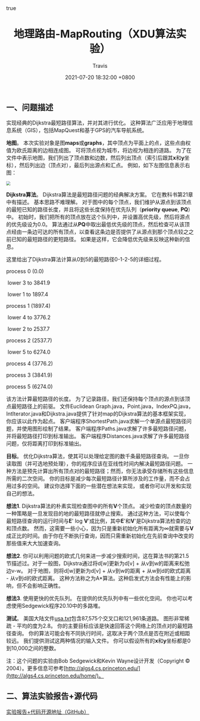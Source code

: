 ﻿---
title: 地理路由-MapRouting（XDU算法实验）
author: Travis <Hongxu Wei>
date: 2021-07-20 18:32:00 +0800
categories: [Algorithm, Coding]
tags: [Java, Course, 算法实验]
math: true
---



## 一、问题描述

实现经典的Dijkstra最短路径算法，并对其进行优化。 这种算法广泛应用于地理信息系统（GIS），包括MapQuest和基于GPS的汽车导航系统。

**地图**。 本次实验对象是图**maps**或**graphs**，其中顶点为平面上的点，这些点由权值为欧氏距离的边相连成图。 可将顶点视为城市，将边视为相连的道路。 为了在文件中表示地图，我们列出了顶点数和边数，然后列出顶点（索引后跟其**x**和**y**坐标），然后列出边（顶点对），最后列出源点和汇点。 例如，如下左图信息表示右图：

<img src="https://cdn.jsdelivr.net/gh/Travis1024/PicGo_image@main//20210718181605.png" style="zoom:67%;" />

**Dijkstra算法**。 Dijkstra算法是最短路径问题的经典解决方案。 它在教科书第21章中有描述。 基本思路不难理解。 对于图中的每个顶点，我们维护从源点到该顶点的最短已知的路径长度，并且将这些长度保持在优先队列（**priority queue**, **PQ**）中。 初始时，我们把所有的顶点放在这个队列中，并设置高优先级，然后将源点的优先级设为0.0。 算法通过从**PQ**中取出最低优先级的顶点，然后检查可从该顶点经由一条边可达的所有顶点，以查看这条边是否提供了从源点到那个顶点较之之前已知的最短路径的更短路径。 如果是这样，它会降低优先级来反映这种新的信息。

这里给出了Dijkstra算法计算从0到5的最短路径0-1-2-5的详细过程。

process 0 (0.0)

​      lower 3 to 3841.9

​      lower 1 to 1897.4

process 1 (1897.4)

​      lower 4 to 3776.2

​      lower 2 to 2537.7

process 2 (2537.7)

​      lower 5 to 6274.0

process 4 (3776.2)

process 3 (3841.9)

process 5 (6274.0)

该方法计算最短路径的长度。 为了记录路径，我们还保持每个顶点的源点到该顶点最短路径上的前驱。 文件Euclidean Graph.java，Point.java，IndexPQ.java，IntIterator.java和Dijkstra.java提供了针对map的Dijkstra算法的基本框架实现，你应该以此作为起点。 客户端程序ShortestPath.java求解一个单源点最短路径问题，并使用图形绘制了结果。 客户端程序Paths.java求解了许多最短路径问题，并将最短路径打印到标准输出。 客户端程序Distances.java求解了许多最短路径问题，仅将距离打印到标准输出。

**目标**。 优化Dijkstra算法，使其可以处理给定图的数千条最短路径查询。 一旦你读取图（并可选地预处理），你的程序应该在亚线性时间内解决最短路径问题。 一种方法是预先计算出所有顶点对的最短路径；然而，你无法承受存储所有这些信息所需的二次空间。 你的目标是减少每次最短路径计算所涉及的工作量，而不会占用过多的空间。 建议你选择下面的一些潜在想法来实现， 或者你可以开发和实现自己的想法。

**想法1**. Dijkstra算法的朴素实现检查图中的所有**V**个顶点。 减少检查的顶点数量的一种策略是一旦发现目的地的最短路径就停止搜索。 通过这种方法，可以使每个最短路径查询的运行时间与**E**' log **V**'成比例，其中**E**'和**V**'是Dijkstra算法检查的边和顶点数。 然而，这需要一些小心，因为只是重新初始化所有距离为∞就需要与**V**成正比的时间。由于你在不断执行查询，因而只需重新初始化在先前查询中改变的那些值来大大加速查询。

**想法2**. 你可以利用问题的欧式几何来进一步减少搜索时间，这在算法书的第21.5节描述过。对于一般图，Dijkstra通过将d[w]更新为d[v] + 从v到w的距离来松弛边v-w。 对于地图，则将d[w]更新为d[v] + 从v到w的距离 + 从w到d的欧式距离 - 从v到d的欧式距离。 这种方法称之为A*算法。这种启发式方法会有性能上的影响，但不会影响正确性。

**想法3**. 使用更快的优先队列。 在提供的优先队列中有一些优化空间。 你也可以考虑使用Sedgewick程序20.10中的多路堆。

**测试**。 美国大陆文件[usa.txt](ftp://ftp.cs.princeton.edu/pub/cs226/map/usa.txt)包含87,575个交叉口和121,961条道路。 图形非常稀疏 - 平均的度为2.8。 你的主要目标应该是快速回答这个网络上的顶点对的最短路径查询。 你的算法可能会有不同执行时间，这取决于两个顶点是否在附近或相距较远。 我们提供测试这两种情况的输入文件。 你可以假设所有的**x**和**y**坐标都是0到10,000之间的整数。

注：这个问题的实验由Bob Sedgewick和Kevin Wayne设计开发（Copyright © 2004）。更多信息可参考[http://algs4.cs.princeton.edu/](http://algs4.cs.princeton.edu/home/)。

## 二、算法实验报告+源代码
[实验报告+代码开源地址（GitHub）](https://github.com/Travis1024/Course_Code/tree/main/Algorithm_Experiment)

